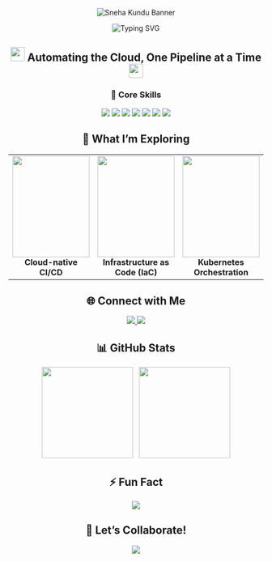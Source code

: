 <!-- GitHub Profile README - Sneha Kundu -->

<!-- Banner (Optional) -->
<!-- You can upload your own banner to GitHub and paste the URL below -->
<p align="center">
  <img src="https://github.com/YOUR_USERNAME/YOUR_REPO/assets/banner-image" alt="Sneha Kundu Banner" />
</p>

<!-- Typing Intro -->
<div align="center">
  <img src="https://readme-typing-svg.demolab.com?font=Fira+Code&size=28&duration=2800&pause=2000&color=00FFFF&width=940&lines=Hey+there%2C+I'm+Sneha+Kundu+💻;Cloud+Automation+Engineer+%7C+DevOps+Practitioner+⚙️;Automating+cloud+infrastructure+like+a+pro+☁️🚀" alt="Typing SVG" />
</div>

<!-- Portfolio Button (optional, if you have one) -->
<!-- <p align="center">
  <a href="https://yourportfolio.com" target="_blank">
    <img src="https://img.shields.io/badge/My%20Portfolio-Click%20Here-FF1493?style=for-the-badge&logo=vercel&logoColor=white" />
  </a>
</p> -->

<!-- Section Title -->
<h2 align="center">
  <img src="https://media.giphy.com/media/hvRJCLFzcasrR4ia7z/giphy.gif" width="28">
  Automating the Cloud, One Pipeline at a Time
  <img src="https://media.giphy.com/media/hvRJCLFzcasrR4ia7z/giphy.gif" width="28">
</h2>

<!-- Core Skills -->
<h3 align="center">🧠 Core Skills</h3>
<p align="center">
  <img src="https://img.shields.io/badge/AWS-232F3E?style=for-the-badge&logo=amazon-aws&logoColor=white"/>
  <img src="https://img.shields.io/badge/Terraform-7B42BC?style=for-the-badge&logo=terraform&logoColor=white"/>
  <img src="https://img.shields.io/badge/Ansible-EE0000?style=for-the-badge&logo=ansible&logoColor=white"/>
  <img src="https://img.shields.io/badge/Kubernetes-326CE5?style=for-the-badge&logo=kubernetes&logoColor=white"/>
  <img src="https://img.shields.io/badge/Python-3776AB?style=for-the-badge&logo=python&logoColor=white"/>
  <img src="https://img.shields.io/badge/GitHub%20Actions-2088FF?style=for-the-badge&logo=github-actions&logoColor=white"/>
  <img src="https://img.shields.io/badge/VMware-607078?style=for-the-badge&logo=vmware&logoColor=white"/>
</p>

<!-- Exploring -->
<h2 align="center">🧭 What I’m Exploring</h2>

<table align="center">
  <tr>
    <td align="center" width="33%">
      <img src="https://media.giphy.com/media/IdyAQJVN2kVPNUrojM/giphy.gif" width="100%" height="200">
      <br><strong>Cloud-native CI/CD</strong>
    </td>
    <td align="center" width="33%">
      <img src="https://media.giphy.com/media/2IudUHdI075HL02Pkk/giphy.gif" width="100%" height="200">
      <br><strong>Infrastructure as Code (IaC)</strong>
    </td>
    <td align="center" width="33%">
      <img src="https://media.giphy.com/media/f3iwJFOVOwuy7K6FFw/giphy.gif" width="100%" height="200">
      <br><strong>Kubernetes Orchestration</strong>
    </td>
  </tr>
</table>

<!-- Connect -->
<h2 align="center">🌐 Connect with Me</h2>
<p align="center">
  <a href="mailto:your-email@example.com" target="_blank">
    <img src="https://img.shields.io/badge/Gmail-D14836?style=for-the-badge&logo=gmail&logoColor=white" />
  </a>
  <a href="https://www.linkedin.com/in/YOUR-LINKEDIN" target="_blank">
    <img src="https://img.shields.io/badge/LinkedIn-0077B5?style=for-the-badge&logo=linkedin&logoColor=white" />
  </a>
</p>

<!-- GitHub Stats -->
<h2 align="center">📊 GitHub Stats</h2>

<p align="center">
  <img src="https://github-readme-stats.vercel.app/api?username=YOUR_GITHUB_USERNAME&theme=tokyonight&show_icons=true" height="180"/>
  &nbsp;
  <img src="https://github-readme-streak-stats.herokuapp.com?user=YOUR_GITHUB_USERNAME&theme=tokyonight&hide_border=false" height="180"/>
</p>

<!-- Fun Fact -->
<h2 align="center">⚡ Fun Fact</h2>
<div align="center">
  <img src="https://readme-typing-svg.demolab.com?font=Fira+Code&pause=1000&color=00FFFF&width=600&lines=Clouds+don’t+scare+me...;I+automate+them!+💪+☁️+⚙️" />
</div>

<!-- Collaborate -->
<h2 align="center">🎯 Let’s Collaborate!</h2>
<div align="center">
  <img src="https://readme-typing-svg.demolab.com?font=Fira+Code&pause=1000&color=7FFFD4&width=600&lines=Open+to+DevOps+projects%2C+collabs%2C+and+cloud+gigs!" />
</div>
